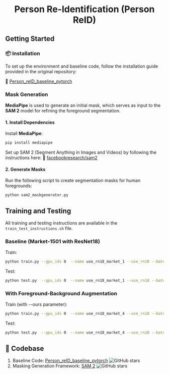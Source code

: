 # <p align="center"> Person Re-Identification (Person ReID)</p>

## Getting Started

### 📦 Installation

To set up the environment and baseline code, follow the installation guide provided in the original repository:

🔗 [Person_reID_baseline_pytorch](https://github.com/layumi/Person_reID_baseline_pytorch)


### Mask Generation

**MediaPipe** is used to generate an initial mask, which serves as input to the **SAM 2** model for refining the foreground segmentation.


#### 1. Install Dependencies

Install **MediaPipe**:
  ```bash
  pip install mediapipe
  ```
Set up SAM 2 (Segment Anything in Images and Videos) by following the instructions here: 🔗 [facebookresearch/sam2](https://github.com/facebookresearch/sam2)

#### 2. Generate Masks

Run the following script to create segmentation masks for human foregrounds:
```bash
python sam2_maskgenerator.py
```

## Training and Testing

All training and testing instructions are available in the `train_test_instructions.sh` file. 

### Baseline (Market-1501 with ResNet18)

Train:
```bash
python train.py --gpu_ids 0  --name use_rn18_market_1 --use_rn18 --batchsize 32  --data_dir data/Market/pytorch --total_epoch 30
```
Test:
```bash
python test.py  --gpu_ids 0  --name use_rn18_market_1 --use_rn18 --batchsize 32  --test_dir data/Market/pytorch --which_epoch last
```

### With Foreground-Background Augmentation

Train (with --ours parameter):
```bash
python train.py --gpu_ids 0  --name use_rn18_market_4 --use_rn18 --batchsize 32  --data_dir data/Market/pytorch --ours 0.5 --total_epoch 30
```
Test:
```bash
python test.py  --gpu_ids 0  --name use_rn18_market_4 --use_rn18 --batchsize 32  --test_dir data/Market/pytorch --which_epoch last
```

## 📁 Codebase

1. Baseline Code: [Person_reID_baseline_pytorch](https://github.com/layumi/Person_reID_baseline_pytorch) ![GitHub stars](https://img.shields.io/github/stars/layumi/Person_reID_baseline_pytorch.svg?style=flat&label=Star)
2. Masking Generation Framework: [SAM 2](https://github.com/facebookresearch/sam2) ![GitHub stars](https://img.shields.io/github/stars/facebookresearch/sam2.svg?style=flat&label=Star)
